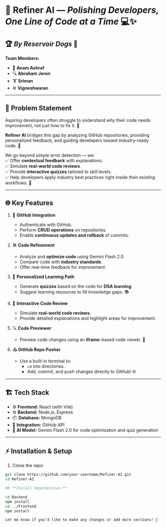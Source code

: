 # 🚀 **Refiner AI** — *Polishing Developers, One Line of Code at a Time* 💻✨  

## 🏆 *By Reservoir Dogs* 🐾  
**Team Members:**  
- 🧠 **Anam Ashraf**  
- 🔍 **Abraham Jeron**  
- 🏋️ **Sriman**  
- ⚙️ **Vigneshwaran**  

---

## 📝 **Problem Statement**  

Aspiring developers often struggle to understand *why* their code needs improvement, not just *how* to fix it. 🧩  

**Refiner AI** bridges this gap by analyzing GitHub repositories, providing personalized feedback, and guiding developers toward industry-ready code. 🌟  

We go beyond simple error detection — we:  
✅ Offer **contextual feedback** with explanations.  
✅ Simulate **real-world code reviews**.  
✅ Provide **interactive quizzes** tailored to skill levels.  
✅ Help developers apply industry best practices right inside their existing workflows. 🚀  

---

## 🌐 **Key Features**  

1. 📂 **GitHub Integration**  
   - Authenticate with GitHub.  
   - Perform **CRUD operations** on repositories.  
   - Enable **continuous updates and rollback** of commits.  

2. 🛠️ **Code Refinement**  
   - Analyze and **optimize code** using Gemini Flash 2.0.  
   - Compare code with **industry standards**.  
   - Offer real-time feedback for improvement.  

3. 🧠 **Personalized Learning Path**  
   - Generate **quizzes** based on the code for **DSA learning**.  
   - Suggest learning resources to fill knowledge gaps. 📚  

4. 💬 **Interactive Code Review**  
   - Simulate **real-world code reviews**.  
   - Provide detailed explanations and highlight areas for improvement.  

5. 🔍 **Code Previewer**  
   - Preview code changes using an **iframe**-based code viewer. 🌟  

6. 📤 **GitHub Repo Pusher**  
   - Use a built-in terminal to:  
     - `cd` into directories.  
     - Add, commit, and push changes directly to GitHub! 🌐  

---

## 🏗️ **Tech Stack**  

- ⚙️ **Frontend:** React (with Vite)  
- ⚙️ **Backend:** Node.js, Express  
- 📦 **Database:** MongoDB  
- 🔌 **Integration:** GitHub API  
- 🧠 **AI Model:** Gemini Flash 2.0 for code optimization and quiz generation  

---

## ⚡ **Installation & Setup**  

1. Clone the repo:  

```bash
git clone https://github.com/your-username/Refiner-AI.git
cd Refiner-AI

## **Install dependencies:**

cd Backend
npm install
cd ../Frontend
npm install

Let me know if you’d like to make any changes or add more sections! 🚀

